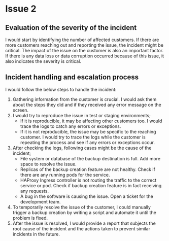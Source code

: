 # Issue 2

## Evaluation of the severity of the incident

I would start by identifying the number of affected customers. If there are more customers reaching out and reporting the issue, the incident might be critical. The impact of the issue on the customer is also an important factor. If there is any data loss or data corruption occurred because of this issue, it also indicates the severity is critical.

## Incident handling and escalation process

I would follow the below steps to handle the incident:

1. Gathering information from the customer is crucial. I would ask them about the steps they did and if they received any error message on the screen.
2. I would try to reproduce the issue in test or staging environments;
    - If it is reproducible, it may be affecting other customers too. I would trace the logs to catch any errors or exceptions.
    - If it is not reproducible, the issue may be specific to the reaching customer. I would try to trace the logs while the customer is repeating the process and see if any errors or exceptions occur.
3. After checking the logs, following cases might be the cause of the incident;
    - File system or database of the backup destination is full. Add more space to resolve the issue.
    - Replicas of the backup creation feature are not healthy. Check if there are any running pods for the service.
    - HAProxy Ingress controller is not routing the traffic to the correct service or pod. Check if backup creation feature is in fact receiving any requests.
    - A bug in the software is causing the issue. Open a ticket for the development team.
4. To temporarily resolve the issue of the customer, I could manually trigger a backup creation by writing a script and automate it until the problem is fixed.
5. After the issue is resolved, I would provide a report that subjects the root cause of the incident and the actions taken to prevent similar incidents in the future.